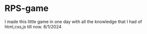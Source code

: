 # RPS-game

I made this little game in one day with all the knowledge that I had of html,css,js till now. 8/1/2024
